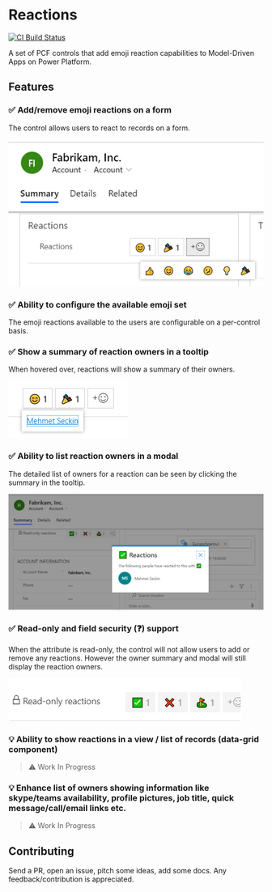 # Reactions

[![CI Build Status](https://dev.azure.com/mtseckin/Reactions/_apis/build/status/CI?branchName=master)](https://dev.azure.com/mtseckin/Reactions/_build/latest?definitionId=8&branchName=master)

A set of PCF controls that add emoji reaction capabilities to Model-Driven Apps on Power Platform.

## Features

### ✅ Add/remove emoji reactions on a form

The control allows users to react to records on a form.

![Reactions on form](assets/reactions-on-form.png)

### ✅ Ability to configure the available emoji set

The emoji reactions available to the users are configurable on a per-control basis.

### ✅ Show a summary of reaction owners in a tooltip

When hovered over, reactions will show a summary of their owners.

![Owner Summary](assets/owner-summary.png)

### ✅ Ability to list reaction owners in a modal

The detailed list of owners for a reaction can be seen by clicking the summary in the tooltip. 

![Owner List](assets/owners-modal.png)

### ✅ Read-only and field security (❓) support

When the attribute is read-only, the control will not allow users to add or remove any reactions. However the owner summary and modal will still display the reaction owners.

![Read-only support](assets/read-only-support.png)

### 💡 Ability to show reactions in a view / list of records (data-grid component)

> ⚠️ Work In Progress

### 💡 Enhance list of owners showing information like skype/teams availability, profile pictures, job title, quick message/call/email links etc.

> ⚠️ Work In Progress

## Contributing

Send a PR, open an issue, pitch some ideas, add some docs. Any feedback/contribution is appreciated.
